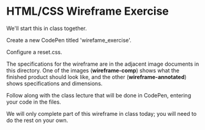 # HTML/CSS Wireframe Exercise

We'll start this in class together.

Create a new CodePen titled 'wirefame_exercise'.

Configure a reset.css.

The specifications for the wireframe are in the adjacent image documents in this directory. One of the images (**wireframe-comp**) shows what the finished product should look like, and the other (**wireframe-annotated**) shows specifications and dimensions.

Follow along with the class lecture that will be done in CodePen, entering your code in the files.

We will only complete part of this wireframe in class today; you will need to do the rest on your own.
